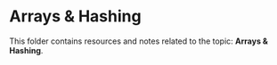 # Arrays & Hashing
This folder contains resources and notes related to the topic: **Arrays & Hashing**.